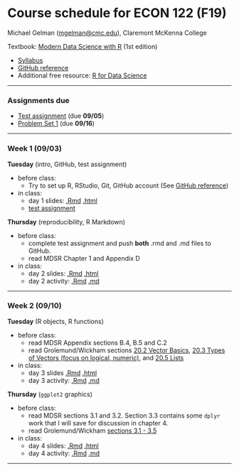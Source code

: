 Course schedule for ECON 122 (F19)
================

Michael Gelman (<mgelman@cmc.edu>), Claremont McKenna College

Textbook: [Modern Data Science with R](https://mdsr-book.github.io/) (1st edition)

-   [Syllabus](ECON122_F2019_DataScience_StatisticalLearning.pdf)
-   [GitHub reference](https://github.com/jfiksel/github-classroom-for-students)
-   Additional free resource: [R for Data Science](http://r4ds.had.co.nz/)

------------------------------------------------------------------------
### Assignments due

- [Test assignment](https://classroom.github.com/a/SVGJxcTY) (due **09/05**)
- [Problem Set 1](https://classroom.github.com/a/S-M3hJCr) (due **09/16**)
------------------------------------------------------------------------

### Week 1 (09/03)

**Tuesday** (intro, GitHub, test assignment) 

-   before class:
    - Try to set up R, RStudio, Git, GitHub account (See [GitHub reference](https://github.com/jfiksel/github-classroom-for-students))
-   in class: 
    -   day 1 slides: [.Rmd](docs/day1_IntroSlides.Rmd) [.html](https://econ122-f19.github.io/home/day1_IntroSlides.html)
    -   [test assignment](https://classroom.github.com/a/SVGJxcTY)

**Thursday** (reproducibility, R Markdown)

-   before class:
    -   complete test assignment and push **both** .rmd and .md files to GitHub.
    -   read MDSR Chapter 1 and Appendix D
-   in class: 
    -   day 2 slides: [.Rmd](docs/day2_RMarkdown.Rmd) [.html](https://econ122-f19.github.io/home/day2_RMarkdown.html)
    -   day 2 activity: [.Rmd](activities/day2_MarkdownActivity.Rmd) [.md](activities/day2_MarkdownActivity.md)
    

------------------------------------------------------------------------

### Week 2 (09/10)

**Tuesday** (R objects, R functions)

-   before class:
    -   read MDSR Appendix sections B.4, B.5 and C.2
    -   read Grolemund/Wickham sections [20.2 Vector Basics](http://r4ds.had.co.nz/vectors.html#vector-basics), [20.3 Types of Vectors (focus on logical, numeric)](http://r4ds.had.co.nz/vectors.html#important-types-of-atomic-vector), and [20.5 Lists](http://r4ds.had.co.nz/vectors.html#lists)
-   in class: 
    -   day 3 slides [.Rmd](docs/day3_RObjectsSlides.Rmd) [.html](https://econ122-f19.github.io/home/day3_RObjectsSlides.html)
    -   day 3 activity: [.Rmd](activities/day3_RObjectsActivity.Rmd) [.md](activities/day3_RObjectsActivity.md)

**Thursday** (`ggplot2` graphics)

-   before class:
    -   read MDSR sections 3.1 and 3.2. Section 3.3 contains some `dplyr` work that I will save for discussion in chapter 4.
    -   read Grolemund/Wickham [sections 3.1 - 3.5](http://r4ds.had.co.nz/data-visualisation.html)    
-   in class: 
    -   day 4 slides: [.Rmd](docs/day4_ggplotSlides.Rmd) [.html](https://econ122-f19.github.io/home/day4_ggplotSlides.html)
    -   day 4 activity: [.Rmd](activities/day4_ggplotActivity.Rmd) [.md](activities/day4_ggplotActivity.md)

------------------------------------------------------------------------

